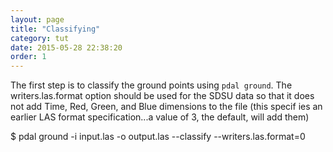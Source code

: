 ```yaml
---
layout: page
title: "Classifying"
category: tut
date: 2015-05-28 22:38:20
order: 1
---
```


The first step is to classify the ground points using `pdal ground`. The writers.las.format option should be 
used for the SDSU data so that it does not add Time, Red, Green, and Blue dimensions to the file (this specif
ies an earlier LAS format specification...a value of 3, the default, will add them)

$ pdal ground -i input.las -o output.las --classify --writers.las.format=0


